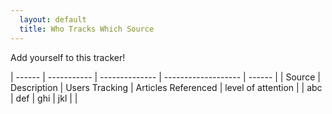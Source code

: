 ```yaml
---
  layout: default
  title: Who Tracks Which Source
---
```


Add yourself to this tracker!

| ------ | ----------- | -------------- | ------------------- | ------ |
| Source | Description | Users Tracking | Articles Referenced | level of attention |
| abc    | def         | ghi            | jkl                 |        |
